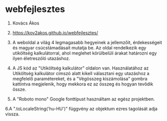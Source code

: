 # webfejlesztes
1. Kovács Ákos

2. https://kov2akos.github.io/webfejlesztes/

3. A weboldal a világ 4 legmagasabb hegyeinek a jellemzőit, érdekességeit és magyar csúcstámadásait mutatja be. Az oldal rendelkezik egy utiköltség kalkulátorral, ahol meglehet körülbelüli árakat határozni egy ilyen életreszóló utazáshoz.

4. A JS kód az "Utiköltség kalkulátor" oldalon van. Használatához az Utiköltség kalkulátor címszó alatt kikell választani egy utazáshoz a megfelelő paramétereket, és a "Végösszeg kiszámolása" gombra kattintva megjelenik, hogy mekkora ez az összeg és hogyan tevődik össze.

5. A "Roboto mono" Google fonttípust használtam az egész projektben.

6.A ".toLocaleString('hu-HU')" függvény az objektum ezres tagolását adja vissza.
